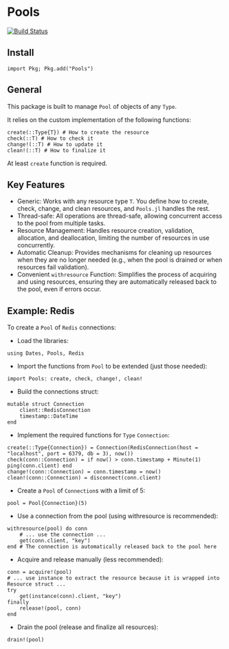 # Pools

[![Build Status](https://github.com/AbrJA/Pools.jl/workflows/CI/badge.svg)](https://github.com/AbrJA/Pools.jl/actions)

## Install

```
import Pkg; Pkg.add("Pools")
```

## General 

This package is built to manage `Pool` of objects of any `Type`.

It relies on the custom implementation of the following functions:

```
create(::Type{T}) # How to create the resource
check(::T) # How to check it
change!(::T) # How to update it
clean!(::T) # How to finalize it
```

At least `create` function is required.

## Key Features

- Generic:  Works with any resource type `T`.  You define how to create, check, change, and clean resources, and `Pools.jl` handles the rest.
- Thread-safe: All operations are thread-safe, allowing concurrent access to the pool from multiple tasks.
- Resource Management: Handles resource creation, validation, allocation, and deallocation, limiting the number of resources in use concurrently.
- Automatic Cleanup: Provides mechanisms for cleaning up resources when they are no longer needed (e.g., when the pool is drained or when resources fail validation).
- Convenient `withresource` Function: Simplifies the process of acquiring and using resources, ensuring they are automatically released back to the pool, even if errors occur.

## Example: Redis

To create a `Pool` of `Redis` connections:

- Load the libraries:
```
using Dates, Pools, Redis
```

- Import the functions from `Pool` to be extended (just those needed):
```
import Pools: create, check, change!, clean!
```

- Build the connections struct:
```
mutable struct Connection
    client::RedisConnection
    timestamp::DateTime
end
```

- Implement the required functions for `Type` `Connection`:
```
create(::Type{Connection}) = Connection(RedisConnection(host = "localhost", port = 6379, db = 3), now())
check(conn::Connection) = if now() > conn.timestamp + Minute(1) ping(conn.client) end
change!(conn::Connection) = conn.timestamp = now()
clean!(conn::Connection) = disconnect(conn.client)
```

- Create a `Pool` of `Connection`s with a limit of 5:
```
pool = Pool{Connection}(5)
```

- Use a connection from the pool (using withresource is recommended):
```
withresource(pool) do conn
    # ... use the connection ...
    get(conn.client, "key")
end # The connection is automatically released back to the pool here
```

- Acquire and release manually (less recommended):
```
conn = acquire!(pool)
# ... use instance to extract the resource because it is wrapped into Resource struct ...
try
    get(instance(conn).client, "key")
finally
    release!(pool, conn)
end
```

- Drain the pool (release and finalize all resources):
```
drain!(pool)
```
